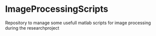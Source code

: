# ImageProcessingScripts
Repository to manage some usefull matlab scripts for image processing during the researchproject

